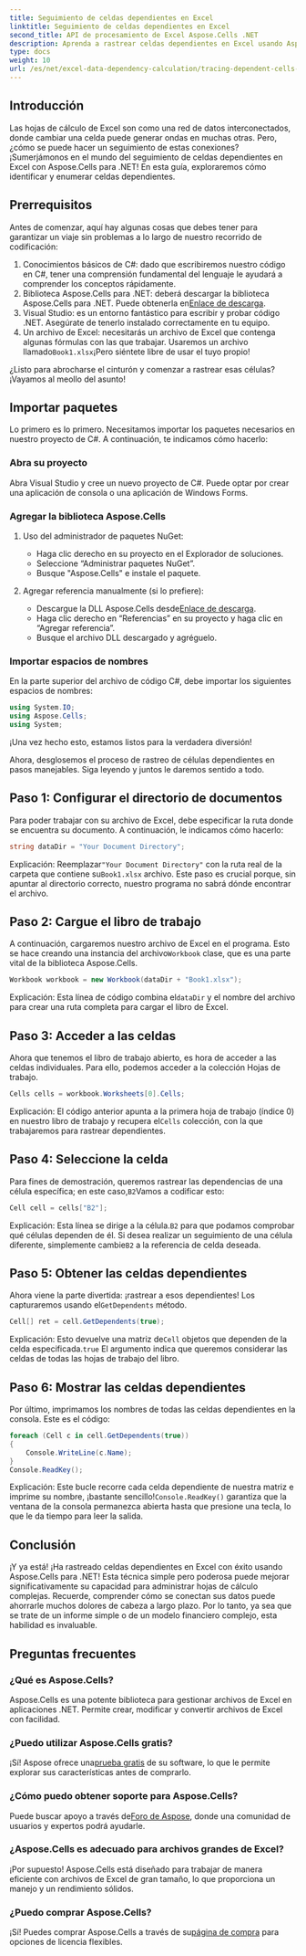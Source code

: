 ```yaml
---
title: Seguimiento de celdas dependientes en Excel
linktitle: Seguimiento de celdas dependientes en Excel
second_title: API de procesamiento de Excel Aspose.Cells .NET
description: Aprenda a rastrear celdas dependientes en Excel usando Aspose.Cells para .NET con este tutorial fácil de seguir.
type: docs
weight: 10
url: /es/net/excel-data-dependency-calculation/tracing-dependent-cells-in-excel/
---
```

## Introducción

Las hojas de cálculo de Excel son como una red de datos interconectados, donde cambiar una celda puede generar ondas en muchas otras. Pero, ¿cómo se puede hacer un seguimiento de estas conexiones? ¡Sumerjámonos en el mundo del seguimiento de celdas dependientes en Excel con Aspose.Cells para .NET! En esta guía, exploraremos cómo identificar y enumerar celdas dependientes. 

## Prerrequisitos

Antes de comenzar, aquí hay algunas cosas que debes tener para garantizar un viaje sin problemas a lo largo de nuestro recorrido de codificación:

1. Conocimientos básicos de C#: dado que escribiremos nuestro código en C#, tener una comprensión fundamental del lenguaje le ayudará a comprender los conceptos rápidamente.
2.  Biblioteca Aspose.Cells para .NET: deberá descargar la biblioteca Aspose.Cells para .NET. Puede obtenerla en[Enlace de descarga](https://releases.aspose.com/cells/net/).
3. Visual Studio: es un entorno fantástico para escribir y probar código .NET. Asegúrate de tenerlo instalado correctamente en tu equipo. 
4. Un archivo de Excel: necesitarás un archivo de Excel que contenga algunas fórmulas con las que trabajar. Usaremos un archivo llamado`Book1.xlsx`¡Pero siéntete libre de usar el tuyo propio!

¿Listo para abrocharse el cinturón y comenzar a rastrear esas células? ¡Vayamos al meollo del asunto!

## Importar paquetes

Lo primero es lo primero. Necesitamos importar los paquetes necesarios en nuestro proyecto de C#. A continuación, te indicamos cómo hacerlo:

### Abra su proyecto

Abra Visual Studio y cree un nuevo proyecto de C#. Puede optar por crear una aplicación de consola o una aplicación de Windows Forms.

### Agregar la biblioteca Aspose.Cells

1. Uso del administrador de paquetes NuGet: 
   - Haga clic derecho en su proyecto en el Explorador de soluciones.
   - Seleccione “Administrar paquetes NuGet”.
   - Busque "Aspose.Cells" e instale el paquete.

2. Agregar referencia manualmente (si lo prefiere): 
   -  Descargue la DLL Aspose.Cells desde[Enlace de descarga](https://releases.aspose.com/cells/net/).
   - Haga clic derecho en “Referencias” en su proyecto y haga clic en “Agregar referencia”.
   - Busque el archivo DLL descargado y agréguelo.

### Importar espacios de nombres

En la parte superior del archivo de código C#, debe importar los siguientes espacios de nombres:

```csharp
using System.IO;
using Aspose.Cells;
using System;
```

¡Una vez hecho esto, estamos listos para la verdadera diversión!

Ahora, desglosemos el proceso de rastreo de células dependientes en pasos manejables. Siga leyendo y juntos le daremos sentido a todo.

## Paso 1: Configurar el directorio de documentos

Para poder trabajar con su archivo de Excel, debe especificar la ruta donde se encuentra su documento. A continuación, le indicamos cómo hacerlo:

```csharp
string dataDir = "Your Document Directory";
```

 Explicación: Reemplazar`"Your Document Directory"` con la ruta real de la carpeta que contiene su`Book1.xlsx` archivo. Este paso es crucial porque, sin apuntar al directorio correcto, nuestro programa no sabrá dónde encontrar el archivo.

## Paso 2: Cargue el libro de trabajo

 A continuación, cargaremos nuestro archivo de Excel en el programa. Esto se hace creando una instancia del archivo`Workbook` clase, que es una parte vital de la biblioteca Aspose.Cells.

```csharp
Workbook workbook = new Workbook(dataDir + "Book1.xlsx");
```

 Explicación: Esta línea de código combina el`dataDir` y el nombre del archivo para crear una ruta completa para cargar el libro de Excel. 

## Paso 3: Acceder a las celdas

Ahora que tenemos el libro de trabajo abierto, es hora de acceder a las celdas individuales. Para ello, podemos acceder a la colección Hojas de trabajo.

```csharp
Cells cells = workbook.Worksheets[0].Cells;
```

 Explicación: El código anterior apunta a la primera hoja de trabajo (índice 0) en nuestro libro de trabajo y recupera el`Cells` colección, con la que trabajaremos para rastrear dependientes.

## Paso 4: Seleccione la celda

 Para fines de demostración, queremos rastrear las dependencias de una célula específica; en este caso,`B2`Vamos a codificar esto:

```csharp
Cell cell = cells["B2"];
```

 Explicación: Esta línea se dirige a la célula.`B2` para que podamos comprobar qué células dependen de él. Si desea realizar un seguimiento de una célula diferente, simplemente cambie`B2` a la referencia de celda deseada. 

## Paso 5: Obtener las celdas dependientes

 Ahora viene la parte divertida: ¡rastrear a esos dependientes! Los capturaremos usando el`GetDependents` método.

```csharp
Cell[] ret = cell.GetDependents(true);
```

 Explicación: Esto devuelve una matriz de`Cell` objetos que dependen de la celda especificada.`true` El argumento indica que queremos considerar las celdas de todas las hojas de trabajo del libro.

## Paso 6: Mostrar las celdas dependientes

Por último, imprimamos los nombres de todas las celdas dependientes en la consola. Este es el código:

```csharp
foreach (Cell c in cell.GetDependents(true))
{
    Console.WriteLine(c.Name);
}
Console.ReadKey();
```

 Explicación: Este bucle recorre cada celda dependiente de nuestra matriz e imprime su nombre, ¡bastante sencillo!`Console.ReadKey()` garantiza que la ventana de la consola permanezca abierta hasta que presione una tecla, lo que le da tiempo para leer la salida.

## Conclusión

¡Y ya está! ¡Ha rastreado celdas dependientes en Excel con éxito usando Aspose.Cells para .NET! Esta técnica simple pero poderosa puede mejorar significativamente su capacidad para administrar hojas de cálculo complejas. Recuerde, comprender cómo se conectan sus datos puede ahorrarle muchos dolores de cabeza a largo plazo. Por lo tanto, ya sea que se trate de un informe simple o de un modelo financiero complejo, esta habilidad es invaluable.

## Preguntas frecuentes

### ¿Qué es Aspose.Cells?
Aspose.Cells es una potente biblioteca para gestionar archivos de Excel en aplicaciones .NET. Permite crear, modificar y convertir archivos de Excel con facilidad.

### ¿Puedo utilizar Aspose.Cells gratis?
 ¡Sí! Aspose ofrece una[prueba gratis](https://releases.aspose.com/) de su software, lo que le permite explorar sus características antes de comprarlo.

### ¿Cómo puedo obtener soporte para Aspose.Cells?
Puede buscar apoyo a través de[Foro de Aspose](https://forum.aspose.com/c/cells/9), donde una comunidad de usuarios y expertos podrá ayudarle. 

### ¿Aspose.Cells es adecuado para archivos grandes de Excel?
¡Por supuesto! Aspose.Cells está diseñado para trabajar de manera eficiente con archivos de Excel de gran tamaño, lo que proporciona un manejo y un rendimiento sólidos.

### ¿Puedo comprar Aspose.Cells?
 ¡Sí! Puedes comprar Aspose.Cells a través de su[página de compra](https://purchase.aspose.com/buy) para opciones de licencia flexibles.